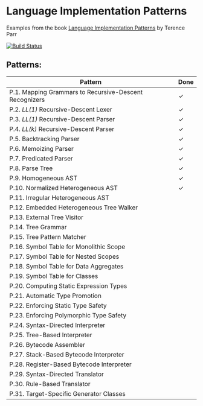 # Language Implementation Patterns

Examples from the book [Language Implementation Patterns](https://pragprog.com/book/tpdsl/language-implementation-patterns) by Terence Parr

[![Build Status](https://travis-ci.org/LukasWoodtli/LanguageImplementationPatterns.svg?branch=master)](https://travis-ci.org/LukasWoodtli/LanguageImplementationPatterns)


## Patterns:

| Pattern                                                | Done |
|--------------------------------------------------------|------|
| P.1. Mapping Grammars to Recursive-Descent Recognizers |   ✓  |
| P.2. *LL(1)* Recursive-Descent Lexer                   |   ✓  |
| P.3. *LL(1)* Recursive-Descent Parser                  |   ✓  |
| P.4. *LL(k)* Recursive-Descent Parser                  |   ✓  |
| P.5. Backtracking Parser                               |   ✓  |
| P.6. Memoizing Parser                                  |   ✓  |
| P.7. Predicated Parser                                 |   ✓  |
| P.8. Parse Tree                                        |   ✓  |
| P.9. Homogeneous AST                                   |   ✓  |
| P.10. Normalized Heterogeneous AST                     |   ✓  |
| P.11. Irregular Heterogeneous AST                      |      |
| P.12. Embedded Heterogeneous Tree Walker               |      |
| P.13. External Tree Visitor                            |      |
| P.14. Tree Grammar                                     |      |
| P.15. Tree Pattern Matcher                             |      |
| P.16. Symbol Table for Monolithic Scope                |      |
| P.17. Symbol Table for Nested Scopes                   |      |
| P.18. Symbol Table for Data Aggregates                 |      |
| P.19. Symbol Table for Classes                         |      |
| P.20. Computing Static Expression Types                |      |
| P.21. Automatic Type Promotion                         |      |
| P.22. Enforcing Static Type Safety                     |      |
| P.23. Enforcing Polymorphic Type Safety                |      |
| P.24. Syntax-Directed Interpreter                      |      |
| P.25. Tree-Based Interpreter                           |      |
| P.26. Bytecode Assembler                               |      |
| P.27. Stack-Based Bytecode Interpreter                 |      |
| P.28. Register-Based Bytecode Interpreter              |      |
| P.29. Syntax-Directed Translator                       |      |
| P.30. Rule-Based Translator                            |      |
| P.31. Target-Specific Generator Classes                |      |
